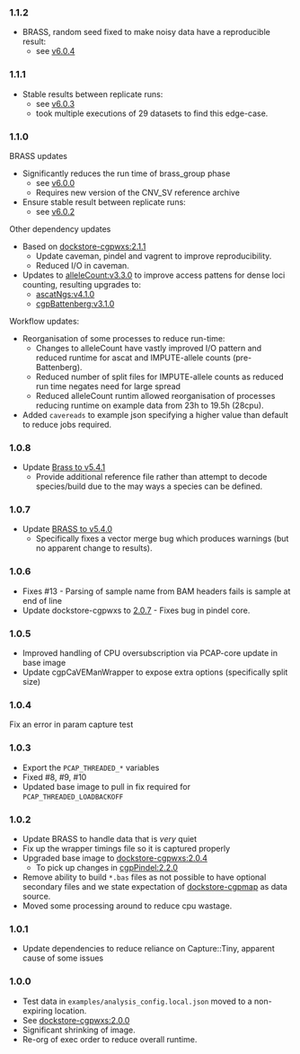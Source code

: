 ### 1.1.2
* BRASS, random seed fixed to make noisy data have a reproducible result:
  * see [v6.0.4](https://github.com/cancerit/BRASS/releases/tag/v6.0.4)

### 1.1.1
* Stable results between replicate runs:
  * see [v6.0.3](https://github.com/cancerit/BRASS/releases/tag/v6.0.3)
  * took multiple executions of 29 datasets to find this edge-case.

### 1.1.0
BRASS updates
* Significantly reduces the run time of brass_group phase
  * see [v6.0.0](https://github.com/cancerit/BRASS/releases/tag/v6.0.0)
  * Requires new version of the CNV_SV reference archive
* Ensure stable result between replicate runs:
  * see [v6.0.2](https://github.com/cancerit/BRASS/releases/tag/v6.0.2)

Other dependency updates
* Based on [dockstore-cgpwxs:2.1.1](https://github.com/cancerit/dockstore-cgpwxs/releases/tag/2.1.1)
  * Update caveman, pindel and vagrent to improve reproducibility.
  * Reduced I/O in caveman.
* Updates to [alleleCount:v3.3.0](https://github.com/cancerit/alleleCount/releases/tag/v3.3.0) to improve access pattens for dense loci counting, resulting upgrades to:
  * [ascatNgs:v4.1.0](https://github.com/cancerit/ascatNgs/releases)
  * [cgpBattenberg:v3.1.0](https://github.com/cancerit/cgpBattenberg/releases/tag/v3.1.0)

Workflow updates:
* Reorganisation of some processes to reduce run-time:
  * Changes to alleleCount have vastly improved I/O pattern and reduced runtime for
ascat and IMPUTE-allele counts (pre-Battenberg).
  * Reduced number of split files for IMPUTE-allele counts as reduced run time negates need for large spread
  * Reduced alleleCount runtim allowed reorganisation of processes reducing runtime on example data from 23h to 19.5h (28cpu).
* Added `cavereads` to example json specifying a higher value than default to reduce jobs required.

### 1.0.8
* Update [Brass to v5.4.1](https://github.com/cancerit/BRASS/releases/tag/v5.4.1)
  * Provide additional reference file rather than attempt to decode species/build
  due to the may ways a species can be defined.

### 1.0.7
* Update [BRASS to v5.4.0](https://github.com/cancerit/BRASS/releases/tag/v5.4.0)
  * Specifically fixes a vector merge bug which produces warnings (but no apparent change to results).

### 1.0.6
* Fixes #13 - Parsing of sample name from BAM headers fails is sample at end of line
* Update dockstore-cgpwxs to [2.0.7](https://github.com/cancerit/dockstore-cgpwxs/releases/tag/2.0.7) - Fixes bug in pindel core.

### 1.0.5
* Improved handling of CPU oversubscription via PCAP-core update in base image
* Update cgpCaVEManWrapper to expose extra options (specifically split size)

### 1.0.4
Fix an error in param capture test

### 1.0.3
* Export the `PCAP_THREADED_*` variables
* Fixed #8, #9, #10
* Updated base image to pull in fix required for `PCAP_THREADED_LOADBACKOFF`

### 1.0.2
* Update BRASS to handle data that is _very_ quiet
* Fix up the wrapper timings file so it is captured properly
* Upgraded base image to [dockstore-cgpwxs:2.0.4](https://github.com/cancerit/dockstore-cgpwxs/releases/tag/2.0.4)
  * To pick up changes in [cgpPindel:2.2.0](https://github.com/cancerit/cgpPindel/releases/tag/v2.2.0)
* Remove ability to build `*.bas` files as not possible to have optional secondary files and we state expectation of [dockstore-cgpmap](https://github.com/cancerit/dockstore-cgpmap) as data source.
* Moved some processing around to reduce cpu wastage.

### 1.0.1
* Update dependencies to reduce reliance on Capture::Tiny, apparent cause of some issues

### 1.0.0
* Test data in `examples/analysis_config.local.json` moved to a non-expiring location.
* See [dockstore-cgpwxs:2.0.0](https://github.com/cancerit/dockstore-cgpwxs/releases/tag/2.0.0)
* Significant shrinking of image.
* Re-org of exec order to reduce overall runtime.

